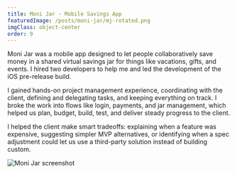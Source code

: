 ```yaml
---
title: Moni Jar - Mobile Savings App
featuredImage: /posts/moni-jar/mj-rotated.png
imgClass: object-center
order: 9
---
```


Moni Jar was a mobile app designed to let people collaboratively save money in a shared virtual savings jar for things like vacations, gifts, and events. I hired two developers to help me and led the development of the iOS pre-release build.

I gained hands-on project management experience, coordinating with the client, defining and delegating tasks, and keeping everything on track. I broke the work into flows like login, payments, and jar management, which helped us plan, budget, build, test, and deliver steady progress to the client.

I helped the client make smart tradeoffs: explaining when a feature was expensive, suggesting simpler MVP alternatives, or identifying when a spec adjustment could let us use a third-party solution instead of building custom.

<img alt="Moni Jar screenshot" src="/posts/moni-jar/monijar-tile.png" />
